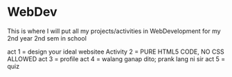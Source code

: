 # WebDev

This is where I will put all my projects/activities in WebDevelopment for my 2nd year 2nd sem in school

act 1 = design your ideal websitee
Activity 2 = PURE HTML5 CODE, NO CSS ALLOWED
act 3 = profile
act 4 = walang ganap dito; prank lang ni sir
act 5 = quiz 
